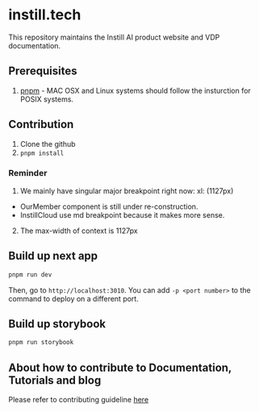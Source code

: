 # instill.tech

This repository maintains the Instill AI product website and VDP documentation.

## Prerequisites

1. [pnpm](https://pnpm.io/installation) - MAC OSX and Linux systems should follow the insturction for POSIX systems.

## Contribution
1. Clone the github
2. `pnpm install`

### Reminder

1. We mainly have singular major breakpoint right now: xl: (1127px)
  - OurMember component is still under re-construction.
  - InstillCloud use md breakpoint because it makes more sense.
2. The max-width of context is 1127px

## Build up next app
```bash
pnpm run dev
```

Then, go to `http://localhost:3010`. You can add `-p <port number>` to the command to deploy on a different port.

## Build up storybook
```bash
pnpm run storybook
```

## About how to contribute to Documentation, Tutorials and blog

Please refer to contributing guideline [here](CONTRIBUTING.md)